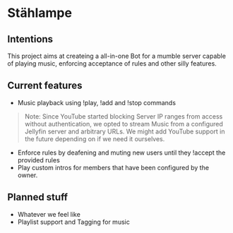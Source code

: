 # Stählampe
## Intentions
This project aims at createing a all-in-one Bot for a mumble server capable of playing music, enforcing acceptance of rules and other silly
 features.
## Current features
- Music playback using !play, !add and !stop commands 
> Note: Since YouTube started blocking Server IP ranges from access without authentication, we opted to stream Music from a configured Jellyfin server and arbitrary URLs. We might add YouTube support in the future depending on if we need it ourselves.
- Enforce rules by deafening and muting new users until they !accept the provided rules
- Play custom intros for members that have been configured by the owner.

## Planned stuff
- Whatever we feel like
- Playlist support and Tagging for music
